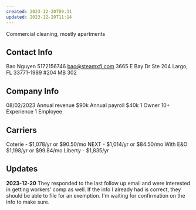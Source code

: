 ```yaml
---
created: 2023-12-20T09:31
updated: 2023-12-20T11:14
---
```

Commercial cleaning, mostly apartments
## Contact Info
Bao Nguyen
5172156746
bao@steamxfl.com
3665 E Bay Dr Ste 204 Largo, FL 33771-1989
#204 MB 302
## Company Info
08/02/2023
Annual revenue $90k
Annual payroll $40k
1 Owner
10+ Experience
1 Employee
## Carriers
Coterie - $1,078/yr or $90.50/mo
NEXT - $1,014/yr or $84.50/mo
With E&O
$1,198/yr or $99.84/mo
Liberty - $1,835/yr
## Updates
**2023-12-20**
	They responded to the last follow up email and were interested in getting workers' comp as well. If the info I already had is correct, they should be able to file for an exemption. I'm waiting for confirmation on the info to make sure. 